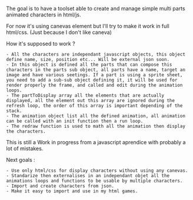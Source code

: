 The goal is to have a toolset able to create and manage simple multi parts animated characters in html/js.

For now it's using canevas element but I'll try to make it work in full html/css. (Just because I don't like caneva)


How it's supposed to work ?

    - All the characters are independant javascript objects, this object define name, size, position etc... Will be external json soon.
    - In this object is defined all the parts that can compose this characters in the parts sub object, all parts have a name, target an image and have various seetings. If a part is using a sprite sheet, you need to add a sub-sub object defining it, it will be used for render properly the frame, and called and edit during the animation loops.
    - The partToDisplay array all the elements that are actually displayed, all the element out this array are ignored during the refresh loop, the order of this array is important depending of the stack.
    - The animation object list all the defined animation, all animation can be called with an init function then a run loop.
    - The redraw function is used to math all the animation then display the characters.


This is still a Work in progress from a javascript aprendice with probably a lot of mistakes.


Next goals :
    
    - Use only html/css for display characters without using any canevas.
    - Standarize then externalises in an independant objet all the animations loops and functions to be usable by multiple characters.
    - Import and create characters from json.
    - Make it easy to import and use in my html games.
